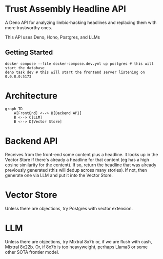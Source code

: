 # Trust Assembly Headline API

A Deno API for analyzing limbic-hacking headlines and replacing them with
more trustworthy ones.

This API uses Deno, Hono, Postgres, and LLMs

## Getting Started

```
docker compose --file docker-compose.dev.yml up postgres # this will start the database
deno task dev # this will start the frontend server listening on 0.0.0.0:5173
```

# Architecture
```mermaid
graph TD
    A[FrontEnd] <--> B[Backend API]
    B <--> C[LLM]
    B <--> D[Vector Store]
```

# Backend API
Receives from the front-end some content plus a headline. It looks up in the
Vector Store if there's already a headline for that content (eg has a high
cosine similarity for the content). If so, return the headline that was
already previously generated (this will dedup across many stories). If not,
then generate one via LLM and put it into the Vector Store.

# Vector Store
Unless there are objections, try Postgres with vector extension.

# LLM
Unless there are objections, try Mixtral 8x7b or, if we are flush with cash,
Mixtral 8x22b. Or, if 8x7b is too heavyweight, perhaps Llama3 or some other
SOTA frontier model.
